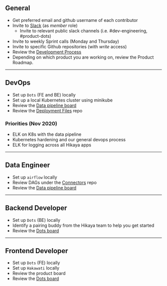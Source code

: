 ## General

- Get preferred email and github username of each contributor
- Invite to [Slack](https://hikaya-io.slack.com) (as _member_ role)
  - Invite to relevant public slack channels (i.e. #dev-engineering, #product-dots)
- Invite to weekly Sprint calls (Monday and Thursday)
- Invite to specific Github repositories (with _write_ access)
- Review the [Development Process](../start/development-process.md)
- Depending on which product you are working on, review the Product Roadmap.

---

## DevOps

- Set up `Dots` (FE and BE) locally
- Set up a local Kubernetes cluster using minikube
- Review the [Data pipeline board](https://github.com/orgs/hikaya-io/projects/3)
- Review the [Deployment Files](https://github.com/hikaya-io/deployment-files) repo

### Priorities (Nov 2020)

- ELK on K8s with the data pipeline
- Kubernetes hardening and our general devops process
- ELK for logging across all Hikaya apps

---

## Data Engineer

- Set up `airflow` locally
- Review DAGs under the [Connectors](https://github.com/hikaya-io/connectors) repo
- Review the [Data pipeline board](https://github.com/hikaya-io/clients/projects/3)

---

## Backend Developer

- Set up `Dots` (BE) locally
- Identify a pairing buddy from the Hikaya team to help you get started
- Review the [Dots board](https://github.com/orgs/hikaya-io/projects/1)

---

## Frontend Developer

- Set up `Dots` (FE) locally
- Set up `Hakawati` locally
- Review the product board
- Review the [Dots board](https://github.com/orgs/hikaya-io/projects/1)
